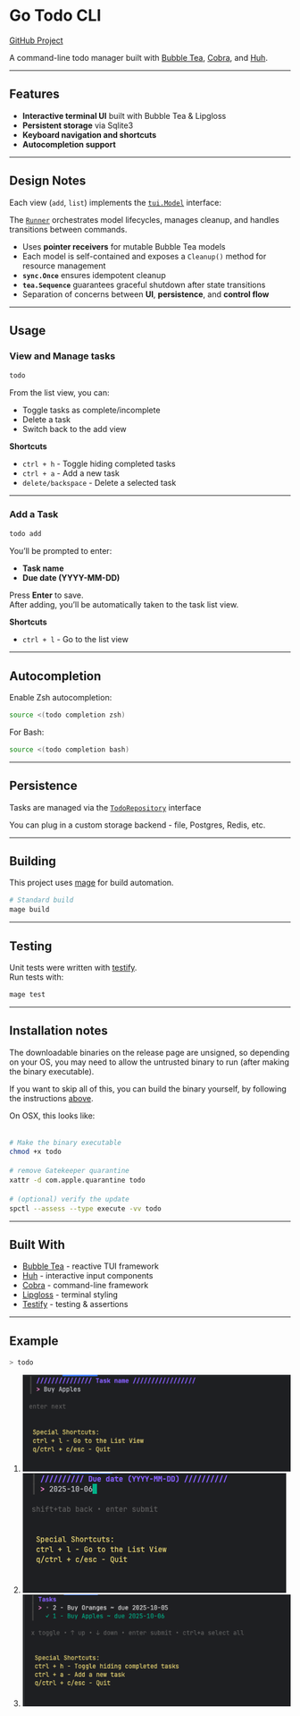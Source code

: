 # Go Todo CLI

[GitHub Project](https://github.com/users/ake3mio/projects/6/views/1?pane=info)

A command-line todo manager built
with [Bubble Tea](https://github.com/charmbracelet/bubbletea), [Cobra](https://github.com/spf13/cobra),
and [Huh](https://github.com/charmbracelet/huh).

---

## Features

- **Interactive terminal UI** built with Bubble Tea & Lipgloss
- **Persistent storage** via Sqlite3
- **Keyboard navigation and shortcuts**
- **Autocompletion support**

---

## Design Notes

Each view (`add`, `list`) implements the [`tui.Model`](./internal/tui/model.go) interface:

The [`Runner`](./internal/tui/runner.go) orchestrates model lifecycles, manages cleanup, and handles transitions between
commands.

- Uses **pointer receivers** for mutable Bubble Tea models
- Each model is self-contained and exposes a `Cleanup()` method for resource management
- **`sync.Once`** ensures idempotent cleanup
- **`tea.Sequence`** guarantees graceful shutdown after state transitions
- Separation of concerns between **UI**, **persistence**, and **control flow**

---

## Usage

### View and Manage tasks

```bash
todo
```

From the list view, you can:

- Toggle tasks as complete/incomplete
- Delete a task
- Switch back to the add view

**Shortcuts**

- `ctrl + h` - Toggle hiding completed tasks
- `ctrl + a` - Add a new task
- `delete/backspace` - Delete a selected task

---

### Add a Task

```bash
todo add
```

You’ll be prompted to enter:

- **Task name**
- **Due date (YYYY-MM-DD)**

Press **Enter** to save.  
After adding, you’ll be automatically taken to the task list view.

**Shortcuts**

- `ctrl + l` - Go to the list view

---

## Autocompletion

Enable Zsh autocompletion:

```bash
source <(todo completion zsh)
```

For Bash:

```bash
source <(todo completion bash)
```

---

## Persistence

Tasks are managed via the [`TodoRepository`](./internal/persistence/db.go) interface

You can plug in a custom storage backend - file, Postgres, Redis, etc.

---

## Building

This project uses [mage](https://github.com/magefile/mage) for build automation.

```bash
# Standard build
mage build

```

---

## Testing

Unit tests were written with [testify](https://github.com/stretchr/testify).  
Run tests with:

```bash
mage test
```

---

## Installation notes

The downloadable binaries on the release page are unsigned, so depending on your OS, you may need to allow the untrusted
binary to run (after making the binary executable).

If you want to skip all of this, you can build the binary yourself, by following the instructions [above](#building). 

On OSX, this looks like:

```bash

# Make the binary executable
chmod +x todo

# remove Gatekeeper quarantine
xattr -d com.apple.quarantine todo

# (optional) verify the update
spctl --assess --type execute -vv todo
```

---

## Built With

- [Bubble Tea](https://github.com/charmbracelet/bubbletea) - reactive TUI framework
- [Huh](https://github.com/charmbracelet/huh) - interactive input components
- [Cobra](https://github.com/spf13/cobra) - command-line framework
- [Lipgloss](https://github.com/charmbracelet/lipgloss) - terminal styling
- [Testify](https://github.com/stretchr/testify) - testing & assertions

---

## Example

```bash
> todo
```

1. ![Enter Task Name.png](docs/Enter%20Task%20Name.png)
2. ![Enter Task Due Date.png](docs/Enter%20Task%20Due%20Date.png)
3. ![Task List.png](docs/Task%20List.png)